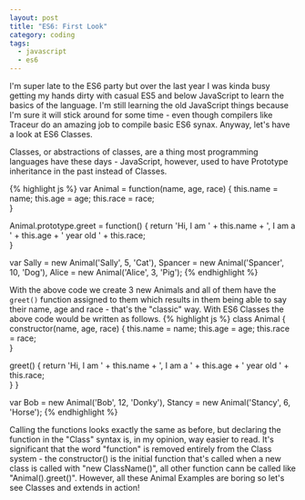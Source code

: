 ```yaml
---
layout: post
title: "ES6: First Look"
category: coding
tags:
  - javascript
  - es6
---
```


I'm super late to the ES6 party but over the last year I was kinda busy getting my hands dirty with casual ES5 and below
JavaScript to learn the basics of the language. I'm still learning the old JavaScript things because I'm sure it will
stick around for some time - even though compilers like Traceur do an amazing job to compile basic ES6 synax. Anyway,
let's have a look at ES6 Classes.

Classes, or abstractions of classes, are a thing most programming languages have these days - JavaScript, however, used
to have Prototype inheritance in the past instead of Classes.

{% highlight js %}
var Animal = function(name, age, race) {
  this.name = name;
  this.age = age;
  this.race = race;  
}

Animal.prototype.greet = function() {
  return 'Hi, I am ' + this.name + ', I am a ' + this.age + ' year old ' + this.race;  
}

var Sally = new Animal('Sally', 5, 'Cat'),
    Spancer = new Animal('Spancer', 10, 'Dog'),
    Alice = new Animal('Alice', 3, 'Pig');
{% endhighlight %}

With the above code we create 3 new Animals and all of them have the `greet()` function assigned to them which results
in them being able to say their name, age and race - that's the "classic" way. With ES6 Classes the above code would be
written as follows.
{% highlight js %}
class Animal {
  constructor(name, age, race) {
    this.name = name;
    this.age = age;
    this.race = race;  
  }

  greet() {
    return 'Hi, I am ' + this.name + ', I am a ' + this.age + ' year old ' + this.race;  
  }
}

var Bob = new Animal('Bob', 12, 'Donky'),
    Stancy = new Animal('Stancy', 6, 'Horse');
{% endhighlight %}

Calling the functions looks exactly the same as before, but declaring the function in the "Class" syntax is, in my
opinion, way easier to read. It's significant that the word "function" is removed entirely from the Class system - the
constructor() is the initial function that's called when a new class is called with "new ClassName()", all other
function cann be called like "Animal().greet()". However, all these Animal Examples are boring so let's see Classes and
extends in action! 


